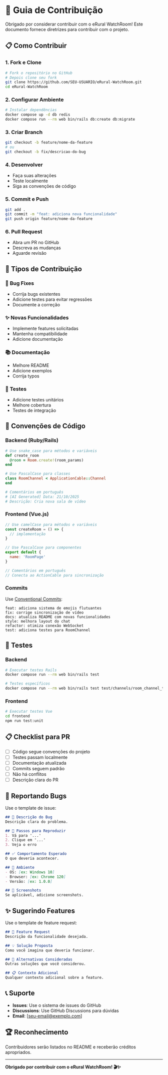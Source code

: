 # 🤝 Guia de Contribuição

Obrigado por considerar contribuir com o eRural WatchRoom! Este documento fornece diretrizes para contribuir com o projeto.

## 📋 Como Contribuir

### 1. **Fork e Clone**
```bash
# Fork o repositório no GitHub
# Depois clone seu fork
git clone https://github.com/SEU-USUARIO/eRural-WatchRoom.git
cd eRural-WatchRoom
```

### 2. **Configurar Ambiente**
```bash
# Instalar dependências
docker compose up -d db redis
docker compose run --rm web bin/rails db:create db:migrate
```

### 3. **Criar Branch**
```bash
git checkout -b feature/nome-da-feature
# ou
git checkout -b fix/descricao-do-bug
```

### 4. **Desenvolver**
- Faça suas alterações
- Teste localmente
- Siga as convenções de código

### 5. **Commit e Push**
```bash
git add .
git commit -m "feat: adiciona nova funcionalidade"
git push origin feature/nome-da-feature
```

### 6. **Pull Request**
- Abra um PR no GitHub
- Descreva as mudanças
- Aguarde revisão

## 🎯 Tipos de Contribuição

### 🐛 **Bug Fixes**
- Corrija bugs existentes
- Adicione testes para evitar regressões
- Documente a correção

### ✨ **Novas Funcionalidades**
- Implemente features solicitadas
- Mantenha compatibilidade
- Adicione documentação

### 📚 **Documentação**
- Melhore README
- Adicione exemplos
- Corrija typos

### 🧪 **Testes**
- Adicione testes unitários
- Melhore cobertura
- Testes de integração

## 📝 Convenções de Código

### **Backend (Ruby/Rails)**
```ruby
# Use snake_case para métodos e variáveis
def create_room
  @room = Room.create!(room_params)
end

# Use PascalCase para classes
class RoomChannel < ApplicationCable::Channel
end

# Comentários em português
# [AI Generated] Data: 21/10/2025
# Descrição: Cria nova sala de vídeo
```

### **Frontend (Vue.js)**
```javascript
// Use camelCase para métodos e variáveis
const createRoom = () => {
  // implementação
}

// Use PascalCase para componentes
export default {
  name: 'RoomPage'
}

// Comentários em português
// Conecta ao ActionCable para sincronização
```

### **Commits**
Use [Conventional Commits](https://www.conventionalcommits.org/):

```
feat: adiciona sistema de emojis flutuantes
fix: corrige sincronização de vídeo
docs: atualiza README com novas funcionalidades
style: melhora layout do chat
refactor: otimiza conexão WebSocket
test: adiciona testes para RoomChannel
```

## 🧪 Testes

### **Backend**
```bash
# Executar testes Rails
docker compose run --rm web bin/rails test

# Testes específicos
docker compose run --rm web bin/rails test test/channels/room_channel_test.rb
```

### **Frontend**
```bash
# Executar testes Vue
cd frontend
npm run test:unit
```

## 📋 Checklist para PR

- [ ] Código segue convenções do projeto
- [ ] Testes passam localmente
- [ ] Documentação atualizada
- [ ] Commits seguem padrão
- [ ] Não há conflitos
- [ ] Descrição clara do PR

## 🐛 Reportando Bugs

Use o template de issue:

```markdown
## 🐛 Descrição do Bug
Descrição clara do problema.

## 🔄 Passos para Reproduzir
1. Vá para '...'
2. Clique em '...'
3. Veja o erro

## ✅ Comportamento Esperado
O que deveria acontecer.

## 📱 Ambiente
- OS: [ex: Windows 10]
- Browser: [ex: Chrome 120]
- Versão: [ex: 1.0.0]

## 📸 Screenshots
Se aplicável, adicione screenshots.
```

## ✨ Sugerindo Features

Use o template de feature request:

```markdown
## 🚀 Feature Request
Descrição da funcionalidade desejada.

## 💡 Solução Proposta
Como você imagina que deveria funcionar.

## 🔄 Alternativas Consideradas
Outras soluções que você considerou.

## 📋 Contexto Adicional
Qualquer contexto adicional sobre a feature.
```

## 📞 Suporte

- **Issues**: Use o sistema de issues do GitHub
- **Discussions**: Use GitHub Discussions para dúvidas
- **Email**: [seu-email@exemplo.com]

## 🏆 Reconhecimento

Contribuidores serão listados no README e receberão créditos apropriados.

---

**Obrigado por contribuir com o eRural WatchRoom! 🎬✨**
